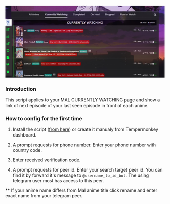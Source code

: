 ![](WatchingListPreview.jpg)

### Introduction
This script applies to your MAL CURRENTLY WATCHING page and show a link of next episode of your last seen episode in front of each anime.


### How to config for the first time

1) Install the script ([from here](https://greasyfork.org/en/scripts/435555-telegram-new-episode-finder-for-mal-watching-list-page)) or create it manualy from Tempermonkey dashboard.

2) A prompt requests for phone number. Enter your phone number with country code. 

3) Enter received verification code.

4) A prompt requests for peer id. Enter your search target peer id. You can find it by forward it's message to `@username_to_id_bot`. The using telegram user most has access to this peer.

** If your anime name differs from Mal anime title click rename and enter exact name from your telegram peer.

